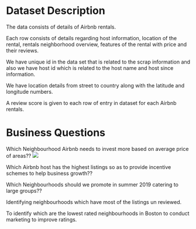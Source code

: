 # Dataset Description

The data consists of details of Airbnb rentals.

Each row consists of details regarding host information, location of the rental, rentals neighborhood overview, features of the rental with price and their reviews.

We have unique id in the data set that is related to the scrap information and also we have host id which is related to the host name and host since information.

We have location details from street to country along with the latitude and longitude numbers.

A review score is given to each row of entry in dataset for each Airbnb rentals.

# Business Questions
Which Neighbourhood Airbnb needs to invest more based on average price of areas??
![](Q1.jpg)

Which Airbnb host has the highest listings so as to provide incentive schemes to help business growth??

Which Neighbourhoods should we promote in summer 2019 catering to large groups??

Identifying neighbourhoods which have most of the listings un reviewed.

To identify which are the lowest rated neighbourhoods in Boston to conduct marketing to improve ratings.
